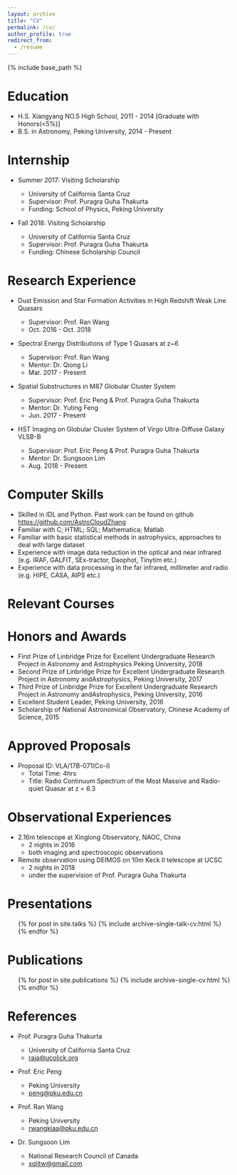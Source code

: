 ```yaml
---
layout: archive
title: "CV"
permalink: /cv/
author_profile: true
redirect_from:
  - /resume
---
```


{% include base_path %}

Education
======
* H.S. Xiangyang NO.5 High School, 2011 - 2014 [Graduate with Honors(<5%)]
* B.S. in Astronomy, Peking University, 2014 - Present

Internship 
======

* Summer 2017: Visiting Scholarship
  * University of California Santa Cruz
  * Supervisor: Prof. Puragra Guha Thakurta
  * Funding: School of Physics, Peking University

* Fall 2018: Visiting Scholarship
  * University of California Santa Cruz
  * Supervisor: Prof. Puragra Guha Thakurta
  * Funding: Chinese Scholarship Council

Research Experience
======
* Dust Emission and Star Formation Activities in High Redshift Weak Line Quasars
  * Supervisor: Prof. Ran Wang
  * Oct. 2016 - Oct. 2018
  
* Spectral Energy Distributions of Type 1 Quasars at z~6
  * Supervisor: Prof. Ran Wang
  * Mentor: Dr. Qiong Li
  * Mar. 2017 - Present
  
* Spatial Substructures in M87 Globular Cluster System
  * Supervisor: Prof. Eric Peng & Prof. Puragra Guha Thakurta
  * Mentor: Dr. Yuting Feng
  * Jun. 2017 - Present
  
* HST Imaging on Globular Cluster System of Virgo Ultra-Diffuse Galaxy VLSB-B
  * Supervisor: Prof. Eric Peng & Prof. Puragra Guha Thakurta
  * Mentor: Dr. Sungsoon Lim
  * Aug. 2018 - Present

Computer Skills
======
* Skilled in IDL and Python.  Past work can be found on github https://github.com/AstroCloudZhang
* Familiar with C; HTML; SQL; Mathematica; Matlab
* Familiar with basic statistical methods in astrophysics, approaches to deal with large dataset
* Experience with image data reduction in the optical and near infrared (e.g.  IRAF, GALFIT, SEx-tractor, Daophot, Tinytim etc.)
* Experience with data processing in the far infrared, millimeter and radio (e.g.  HIPE, CASA, AIPS etc.)

Relevant Courses
=====


Honors and Awards
=====
* First Prize of Linbridge Prize for Excellent Undergraduate Research Project in Astronomy and Astrophysics
  Peking University, 2018
* Second  Prize  of  Linbridge  Prize  for  Excellent  Undergraduate  Research  Project  in  Astronomy  andAstrophysics, Peking University, 2017
* Third  Prize  of  Linbridge  Prize  for  Excellent  Undergraduate  Research  Project  in  Astronomy  andAstrophysics, Peking University, 2016
* Excellent Student Leader, Peking University, 2016
* Scholarship of National Astronomical Observatory, Chinese Academy of Science, 2015

Approved Proposals
======
* Proposal ID: VLA/17B-071(Co-I)
  * Total Time: 4hrs
  * Title: Radio Continuum Spectrum of the Most Massive and Radio-quiet Quasar at z = 6.3

Observational Experiences 
======
* 2.16m telescope at Xinglong Observatory, NAOC, China
  * 2 nights in 2016
  * both imaging and spectroscopic observations
* Remote observation using DEIMOS on 10m Keck II telescope at UCSC
  * 2 nights in 2018
  * under the supervision of Prof. Puragra Guha Thakurta
  
Presentations
======
  <ul>{% for post in site.talks %}
    {% include archive-single-talk-cv.html %}
  {% endfor %}</ul>

Publications
======
  <ul>{% for post in site.publications %}
    {% include archive-single-cv.html %}
  {% endfor %}</ul>
 
References
======
* Prof. Puragra Guha Thakurta
  * University of California Santa Cruz
  * raja@ucolick.org

* Prof. Eric Peng
  * Peking University
  * peng@pku.edu.cn
  
* Prof. Ran Wang
  * Peking University
  * rwangkiaa@pku.edu.cn
  
* Dr. Sungsoon Lim
  * National Research Council of Canada
  * xqlitw@gmail.com
